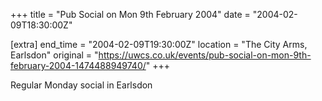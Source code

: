 +++
title = "Pub Social on Mon 9th February 2004"
date = "2004-02-09T18:30:00Z"

[extra]
end_time = "2004-02-09T19:30:00Z"
location = "The City Arms, Earlsdon"
original = "https://uwcs.co.uk/events/pub-social-on-mon-9th-february-2004-1474488949740/"
+++

Regular Monday social in Earlsdon

